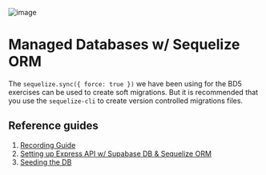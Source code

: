![image](https://github.com/user-attachments/assets/01f9054c-efc4-4c9f-9752-60ba986f4ed0)



# Managed Databases w/ Sequelize ORM

The `sequelize.sync({ force: true })` we have been using for the BD5 exercises can be used to create soft migrations. But it is recommended that you use the `sequelize-cli` to create version controlled migrations files.

## Reference guides

1. [Recording Guide](./github/docs/recording_guide.md)
1. [Setting up Express API w/ Supabase DB & Sequelize ORM](./.github/docs/initial.md)
1. [Seeding the DB](./github/docs/seeding.md)
